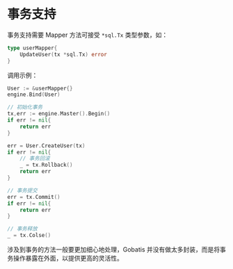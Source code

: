 # 事务支持

事务支持需要 Mapper 方法可接受 `*sql.Tx` 类型参数，如：

```go
type userMapper{
	UpdateUser(tx *sql.Tx) error
}
```

调用示例：

```go
User := &userMapper{}
engine.Bind(User)

// 初始化事务
tx,err := engine.Master().Begin()
if err != nil{
	return err
}

err = User.CreateUser(tx)
if err != nil{
	// 事务回滚
	_ = tx.Rollback()
	return err
}

// 事务提交
err = tx.Commit()
if err != nil{
	return err
}

// 事务释放
_ = tx.Colse()
```

涉及到事务的方法一般要更加细心地处理，Gobatis 并没有做太多封装，而是将事务操作暴露在外面，以提供更高的灵活性。